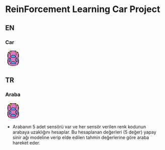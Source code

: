 # ReinForcement Learning Car Project

## EN

### Car 
![Center](https://github.com/mkemalgokce/CarProject/blob/master/Assets/mycar.bmp)




## TR

### Araba 

   ![Center](https://github.com/mkemalgokce/CarProject/blob/master/Assets/mycar.bmp)
- Arabanın 5 adet sensörü var ve her sensör verilen renk kodunun arabaya uzaklığını hesaplar. Bu hesaplanan değerleri (5 değer) yapay sinir ağı modeline verip elde edilen tahmin değerlerine göre araba hareket eder.


